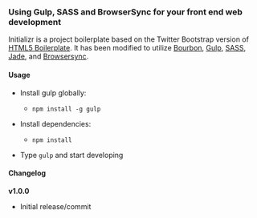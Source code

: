 ### Using Gulp, SASS and BrowserSync for your front end web development

Initializr is a project boilerplate based on the Twitter Bootstrap version of [HTML5 Boilerplate](http://html5boilerplate.com). It has been modified to utilize [Bourbon](http://bourbon.io), [Gulp](http://gulpjs.com/), [SASS](http://sass-lang.com/), [Jade](http://jade-lang.com/), and [Browsersync](http://www.browsersync.io/). 

#### Usage

- Install gulp globally:
  - `npm install -g gulp`

- Install dependencies:
  - `npm install`

- Type `gulp` and start developing

#### Changelog

**v1.0.0**
- Initial release/commit
